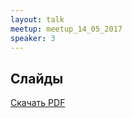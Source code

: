 ```yaml
---
layout: talk
meetup: meetup_14_05_2017
speaker: 3
---
```


## Слайды

[Скачать PDF](./questions.pdf)

<script async class="speakerdeck-embed" data-id="444f2b01cf17417cbb07edecfbc949fd" data-ratio="1.33159947984395" src="//speakerdeck.com/assets/embed.js"></script>
